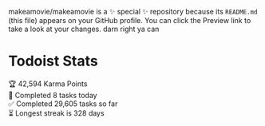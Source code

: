 makeamovie/makeamovie is a ✨ special ✨ repository because its `README.md` (this file) appears on your GitHub profile.
You can click the Preview link to take a look at your changes. darn right ya can

# Todoist Stats

<!-- TODO-IST:START -->
🏆  42,594 Karma Points           
🌸  Completed 8 tasks today           
✅  Completed 29,605 tasks so far           
⏳  Longest streak is 328 days
<!-- TODO-IST:END -->